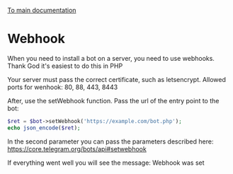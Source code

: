 [To main documentation](00_MAIN.md)

# Webhook

When you need to install a bot on a server, you need to use webhooks. Thank God it's easiest to do this in PHP

Your server must pass the correct certificate, such as letsencrypt. Allowed ports for wenhook: 80, 88, 443, 8443

After, use the setWebhook function. Pass the url of the entry point to the bot:

```php
$ret = $bot->setWebhook('https://example.com/bot.php');
echo json_encode($ret);
```

In the second parameter you can pass the parameters described here: https://core.telegram.org/bots/api#setwebhook

If everything went well you will see the message: Webhook was set